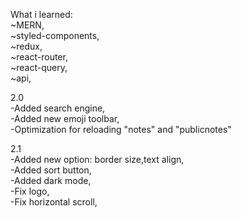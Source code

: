 What i learned:<br/>
~MERN,<br/>
~styled-components,<br/>
~redux,<br/>
~react-router,<br/>
~react-query,<br/>
~api,<br/>


2.0<br/>
-Added search engine,<br/>
-Added new emoji toolbar,<br/>
-Optimization for reloading "notes" and "publicnotes"


2.1<br/>
-Added new option: border size,text align,<br/>
-Added sort button,<br/>
-Added dark mode,<br/>
-Fix logo,<br/>
-Fix horizontal scroll,<br/>
